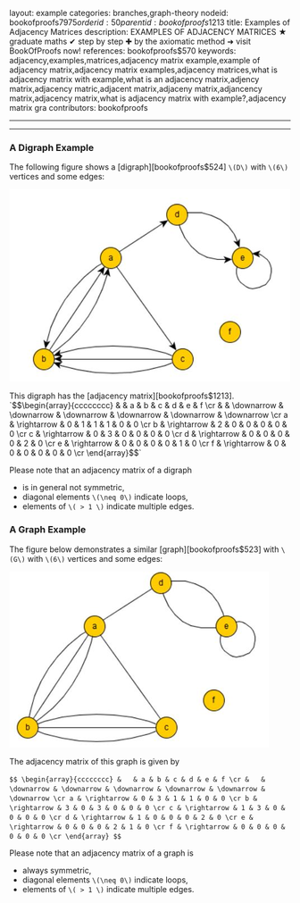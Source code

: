 layout: example
categories: branches,graph-theory
nodeid: bookofproofs$7975
orderid: 50
parentid: bookofproofs$1213
title: Examples of Adjacency Matrices
description: EXAMPLES OF ADJACENCY MATRICES &#9733; graduate maths &#10004; step by step &#10010; by the axiomatic method &#10140; visit BookOfProofs now!
references: bookofproofs$570
keywords: adjacency,examples,matrices,adjacency matrix example,example of adjacency matrix,adjacency matrix examples,adjacency matrices,what is adjacency matrix with example,what is an adjacency matrix,adjency matrix,adjacency matric,adjacent matrix,adjaceny matrix,adjancency matrix,adjacency matrix,what is adjacency matrix with example?,adjacency matrix gra
contributors: bookofproofs

---


---

### A Digraph Example

The following figure shows a [digraph][bookofproofs$524] `\(D\)` with `\(6\)` vertices and some edges:


![graphs5](https://github.com/bookofproofs/bookofproofs.github.io/blob/main/_sources/_assets/images/examples/graphs5.jpg?raw=true)


This digraph has the [adjacency matrix][bookofproofs$1213].
`$$\begin{array}{cccccccc}
&   & a & b & c & d & e & f \cr
&   & \downarrow & \downarrow & \downarrow & \downarrow & \downarrow & \downarrow \cr
a & \rightarrow & 0 & 1 & 1 & 1 & 0 & 0 \cr
b & \rightarrow & 2 & 0 & 0 & 0 & 0 & 0 \cr
c & \rightarrow & 0 & 3 & 0 & 0 & 0 & 0 \cr
d & \rightarrow & 0 & 0 & 0 & 0 & 2 & 0 \cr
e & \rightarrow & 0 & 0 & 0 & 0 & 1 & 0 \cr
f & \rightarrow & 0 & 0 & 0 & 0 & 0 & 0 \cr
\end{array}$$`

Please note that an adjacency matrix of a digraph
* is in general not symmetric,
* diagonal elements `\(\neq 0\)` indicate loops,
* elements of `\( > 1 \)` indicate multiple edges.

### A Graph Example

The figure below demonstrates a similar [graph][bookofproofs$523] with `\(G\)` with `\(6\)` vertices and some edges:


![graphs6](https://github.com/bookofproofs/bookofproofs.github.io/blob/main/_sources/_assets/images/examples/graphs6.jpg?raw=true)


The adjacency matrix of this graph is given by

`$$
\begin{array}{cccccccc}
&   & a & b & c & d & e & f \cr
&   & \downarrow & \downarrow & \downarrow & \downarrow & \downarrow & \downarrow \cr
a & \rightarrow & 0 & 3 & 1 & 1 & 0 & 0 \cr
b & \rightarrow & 3 & 0 & 3 & 0 & 0 & 0 \cr
c & \rightarrow & 1 & 3 & 0 & 0 & 0 & 0 \cr
d & \rightarrow & 1 & 0 & 0 & 0 & 2 & 0 \cr
e & \rightarrow & 0 & 0 & 0 & 2 & 1 & 0 \cr
f & \rightarrow & 0 & 0 & 0 & 0 & 0 & 0 \cr
\end{array} $$`


Please note that an adjacency matrix of a graph is
* always symmetric,
* diagonal elements `\(\neq 0\)` indicate loops,
* elements of `\( > 1 \)` indicate multiple edges.
